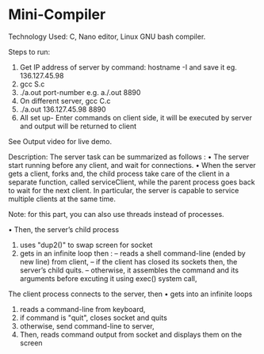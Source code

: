 # Mini-Compiler


Technology Used: C, Nano editor, Linux GNU bash compiler.

Steps to run:
1. Get IP address of server by command: hostname -I and save it eg. 136.127.45.98
2. gcc S.c
3. ./a.out port-number e.g. a./.out 8890
4. On different server, gcc C.c
5. ./a.out 136.127.45.98 8890
6. All set up- Enter commands on client side, it will be executed by server and output will be returned to client

See Output video for live demo.

Description:
The server task can be summarized as follows :
• The server start running before any client, and wait for connections.
• When the server gets a client, forks and, the child process take care of the client in a separate function, called serviceClient, while the parent process goes back to wait for
the next client. In particular, the server is capable to service multiple clients at the same time.

Note: for this part, you can also use threads instead of processes.

• Then, the server’s child process
1. uses "dup2()" to swap screen for socket
2. gets in an infinite loop then :
– reads a shell command-line (ended by new line) from client,
– if the client has closed its sockets then, the server’s child quits.
– otherwise, it assembles the command and its arguments before excuting it using
exec() system call,

The client process connects to the server, then
• gets into an infinite loops
1. reads a command-line from keyboard,
2. if command is "quit", closes socket and quits
3. otherwise, send command-line to server,
4. Then, reads command output from socket and displays them on the screen
